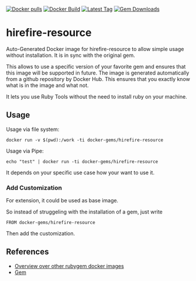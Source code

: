 [![Docker pulls](https://img.shields.io/docker/pulls/rubygem/hirefire-resource.svg)](https://hub.docker.com/r/rubygem/hirefire-resource/)
[![Docker Build](https://img.shields.io/docker/automated/rubygem/hirefire-resource.svg)](https://hub.docker.com/r/rubygem/hirefire-resource/)
[![Latest Tag](https://img.shields.io/github/tag/docker-rubygem/hirefire-resource.svg)](https://hub.docker.com/r/rubygem/hirefire-resource/)
[![Gem Downloads](https://img.shields.io/gem/dt/hirefire-resource.svg)](https://rubygems.org/gems/hirefire-resource/)
# hirefire-resource

Auto-Generated Docker image for hirefire-resource to allow simple usage without installation.
It is in sync with the original gem.

This allows to use a specific version of your favorite gem and ensures that this image will be supported in future.
The image is generated automatically from a github repository by Docker Hub.
This ensures that you exactly know what is in the image and what not.

It lets you use Ruby Tools without the need to install ruby on your machine.

## Usage

Usage via file system:

`docker run -v $(pwd):/work -ti docker-gems/hirefire-resource`

Usage via Pipe:

`echo "test" | docker run -ti docker-gems/hirefire-resource`

It depends on your specific use case how your want to use it.

### Add Customization

For extension, it could be used as base image.

So instead of struggeling with the installation of a gem, just write

`FROM docker-gems/hirefire-resource`

Then add the customization.

## References

 - [Overview over other rubygem docker images](https://github.com/thinkbot/docker-rubygem)
 - [Gem](https://rubygems.org/gems/hirefire-resource/)
